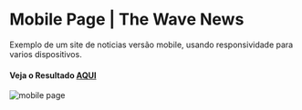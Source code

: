 <h1>Mobile Page | The Wave News</h1>

<p> Exemplo de um site de noticias versão mobile, usando responsividade para varios dispositivos. </p>
<h4>Veja o Resultado <a href="https://rodrigosteps.github.io/MobilePage/">AQUI</a></h4>

![mobile page](https://github.com/user-attachments/assets/312e57dd-3224-4e4c-a1cf-8102732fef9c)

